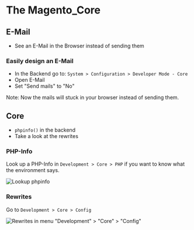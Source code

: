 # The Magento_Core


## E-Mail

- See an E-Mail in the Browser instead of sending them


### Easily design an E-Mail

- In the Backend go to: `System > Configuration > Developer Mode - Core`
- Open E-Mail
- Set "Send mails" to "No"

Note: Now the mails will stuck in your browser instead of sending them.


## Core

- `phpinfo()` in the backend
- Take a look at the rewrites


### PHP-Info

Look up a PHP-Info in `Development > Core > PHP` if you want to know what the environment says.

![Lookup phpinfo](https://f.cloud.github.com/assets/2559177/1098276/2ac26af2-171e-11e3-8b17-a3c71a55bd15.png)


### Rewrites

Go to `Development > Core > Config`

![Rewrites in menu "Development" > "Core" > "Config"](https://f.cloud.github.com/assets/2559177/1061743/b6feb66c-11fe-11e3-9f5f-7e92a6df97be.png)
